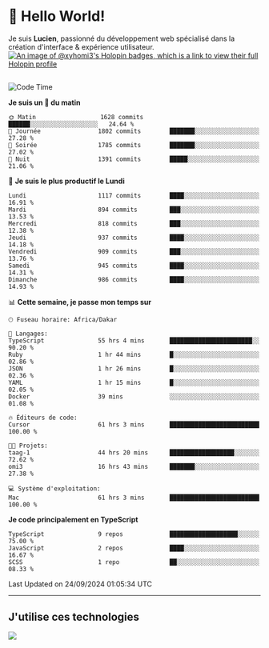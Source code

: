 # 👋 Hello World!

Je suis **Lucien**, passionné du développement web spécialisé dans la création d'interface & expérience utilisateur.
[![An image of @xyhomi3's Holopin badges, which is a link to view their full Holopin profile](https://holopin.me/xyhomi3)](https://holopin.io/@xyhomi3)

##

<!--START_SECTION:waka-->
![Code Time](http://img.shields.io/badge/Code%20Time-2%2C118%20hrs%2018%20mins-blue)

**Je suis un 🐤 du matin** 

```text
🌞 Matin                  1628 commits        ██████░░░░░░░░░░░░░░░░░░░   24.64 % 
🌆 Journée                1802 commits        ███████░░░░░░░░░░░░░░░░░░   27.28 % 
🌃 Soirée                 1785 commits        ███████░░░░░░░░░░░░░░░░░░   27.02 % 
🌙 Nuit                   1391 commits        █████░░░░░░░░░░░░░░░░░░░░   21.06 % 
```
📅 **Je suis le plus productif le Lundi** 

```text
Lundi                    1117 commits        ████░░░░░░░░░░░░░░░░░░░░░   16.91 % 
Mardi                    894 commits         ███░░░░░░░░░░░░░░░░░░░░░░   13.53 % 
Mercredi                 818 commits         ███░░░░░░░░░░░░░░░░░░░░░░   12.38 % 
Jeudi                    937 commits         ████░░░░░░░░░░░░░░░░░░░░░   14.18 % 
Vendredi                 909 commits         ███░░░░░░░░░░░░░░░░░░░░░░   13.76 % 
Samedi                   945 commits         ████░░░░░░░░░░░░░░░░░░░░░   14.31 % 
Dimanche                 986 commits         ████░░░░░░░░░░░░░░░░░░░░░   14.93 % 
```


📊 **Cette semaine, je passe mon temps sur** 

```text
🕑︎ Fuseau horaire: Africa/Dakar

💬 Langages: 
TypeScript               55 hrs 4 mins       ███████████████████████░░   90.20 % 
Ruby                     1 hr 44 mins        █░░░░░░░░░░░░░░░░░░░░░░░░   02.86 % 
JSON                     1 hr 26 mins        █░░░░░░░░░░░░░░░░░░░░░░░░   02.36 % 
YAML                     1 hr 15 mins        █░░░░░░░░░░░░░░░░░░░░░░░░   02.05 % 
Docker                   39 mins             ░░░░░░░░░░░░░░░░░░░░░░░░░   01.08 % 

🔥 Éditeurs de code: 
Cursor                   61 hrs 3 mins       █████████████████████████   100.00 % 

🐱‍💻 Projets: 
taag-1                   44 hrs 20 mins      ██████████████████░░░░░░░   72.62 % 
omi3                     16 hrs 43 mins      ███████░░░░░░░░░░░░░░░░░░   27.38 % 

💻 Système d'exploitation: 
Mac                      61 hrs 3 mins       █████████████████████████   100.00 % 
```

**Je code principalement en TypeScript** 

```text
TypeScript               9 repos             ███████████████████░░░░░░   75.00 % 
JavaScript               2 repos             ████░░░░░░░░░░░░░░░░░░░░░   16.67 % 
SCSS                     1 repo              ██░░░░░░░░░░░░░░░░░░░░░░░   08.33 % 
```




 Last Updated on 24/09/2024 01:05:34 UTC
<!--END_SECTION:waka-->
---

## J'utilise ces technologies

<p align="left">
  <a href="https://skillicons.dev">
    <img src="https://skillicons.dev/icons?i=ts,js,md,scss,tailwind,react,docker,express,astro,vite,nextjs,vercel,figma,ableton" />
  </a>
</p>

